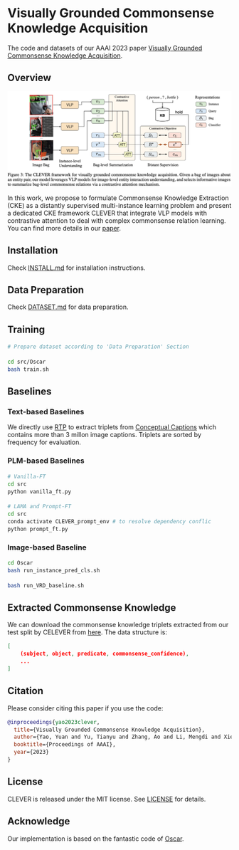 # Visually Grounded Commonsense Knowledge Acquisition

The code and datasets of our AAAI 2023 paper [Visually Grounded Commonsense Knowledge Acquisition](https://not_available_yet).

## Overview

![CLEVER Framework](figs/framework.jpg)

In this work, we propose to formulate Commonsense Knowledge Extraction (CKE) as a distantly supervised multi-instance learning problem and present a dedicated CKE framework CLEVER that integrate VLP models with contrastive attention to deal with complex commonsense relation learning. You can find more details in our [paper](https://not_available_yet).


## Installation

Check [INSTALL.md](INSTALL.md) for installation instructions.

## Data Preparation

Check [DATASET.md](DATASET.md) for data preparation.

## Training

```sh
# Prepare dataset according to 'Data Preparation' Section

cd src/Oscar
bash train.sh
```

## Baselines

### Text-based Baselines

We directly use [RTP](https://nlp.stanford.edu/software/scenegraph-parser.shtml) to extract triplets from [Conceptual Captions](https://github.com/google-research-datasets/conceptual-captions) which contains more than 3 millon image captions. Triplets are sorted by frequency for evaluation.

### PLM-based Baselines

```sh
# Vanilla-FT
cd src
python vanilla_ft.py

# LAMA and Prompt-FT
cd src
conda activate CLEVER_prompt_env # to resolve dependency conflic
python prompt_ft.py
```

### Image-based Baseline

```sh
cd Oscar
bash run_instance_pred_cls.sh

bash run_VRD_baseline.sh
```

## Extracted Commonsense Knowledge

We can download the commonsense knowledge triplets extracted from our test split by CELEVER from [here](https://thunlp.oss-cn-qingdao.aliyuncs.com/CLEVER_CKE_triplets_extracted_from_test.json). The data structure is:

```json
[
    (subject, object, predicate, commonsense_confidence),
    ...
]
```

## Citation

Please consider citing this paper if you use the code:

```bib
@inproceedings{yao2023clever,
  title={Visually Grounded Commonsense Knowledge Acquisition},
  author={Yao, Yuan and Yu, Tianyu and Zhang, Ao and Li, Mengdi and Xie, Ruobing and Weber, Cornelius and Liu, Zhiyuan and Zheng, Haitao and Wermter, Stefan and Chua, Tat-Seng and Sun, Maosong},
  booktitle={Proceedings of AAAI},
  year={2023}
}
```

## License

CLEVER is released under the MIT license. See [LICENSE](LICENSE) for details.

## Acknowledge

Our implementation is based on the fantastic code of [Oscar](https://github.com/microsoft/Oscar).
